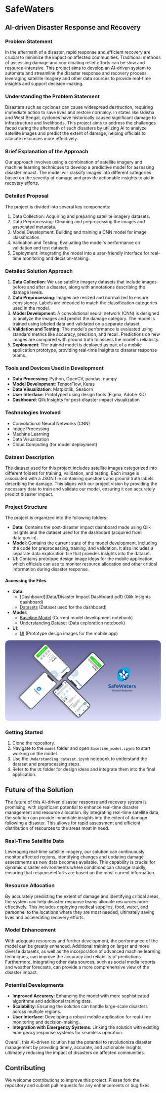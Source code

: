 # SafeWaters


## AI-driven Disaster Response and Recovery


### Problem Statement

In the aftermath of a disaster, rapid response and efficient recovery are crucial to minimize the impact on affected communities. Traditional methods of assessing damage and coordinating relief efforts can be slow and resource-intensive. This project aims to develop an AI-driven system to automate and streamline the disaster response and recovery process, leveraging satellite imagery and other data sources to provide real-time insights and support decision-making.

### Understanding the Problem Statement

Disasters such as cyclones can cause widespread destruction, requiring immediate action to save lives and restore normalcy. In states like Odisha and West Bengal, cyclones have historically caused significant damage to infrastructure and livelihoods. This project aims to address the challenges faced during the aftermath of such disasters by utilizing AI to analyze satellite images and predict the extent of damage, helping officials to allocate resources more effectively.

### Brief Explanation of the Approach

Our approach involves using a combination of satellite imagery and machine learning techniques to develop a predictive model for assessing disaster impact. The model will classify images into different categories based on the severity of damage and provide actionable insights to aid in recovery efforts.

### Detailed Proposal

The project is divided into several key components:
1. Data Collection: Acquiring and preparing satellite imagery datasets.
2. Data Preprocessing: Cleaning and preprocessing the images and associated metadata.
3. Model Development: Building and training a CNN model for image classification.
4. Validation and Testing: Evaluating the model's performance on validation and test datasets.
5. Deployment: Integrating the model into a user-friendly interface for real-time monitoring and decision-making.

### Detailed Solution Approach

1. **Data Collection**: We use satellite imagery datasets that include images before and after a disaster, along with annotations describing the damage levels.
2. **Data Preprocessing**: Images are resized and normalized to ensure consistency. Labels are encoded to match the classification categories used in the model.
3. **Model Development**: A convolutional neural network (CNN) is designed to analyze the images and predict the damage category. The model is trained using labeled data and validated on a separate dataset.
4. **Validation and Testing**: The model's performance is evaluated using standard metrics like accuracy, precision, and recall. Predictions on new images are compared with ground truth to assess the model's reliability.
5. **Deployment**: The trained model is deployed as part of a mobile application prototype, providing real-time insights to disaster response teams.

### Tools and Devices Used in Development

- **Data Processing**: Python, OpenCV, pandas, numpy
- **Model Development**: TensorFlow, Keras
- **Data Visualization**: Matplotlib, Seaborn
- **User Interface**: Prototyped using design tools (Figma, Adobe XD)
- **Dashboard**: Qlik Insights for post-disaster impact visualization

### Technologies Involved

- Convolutional Neural Networks (CNN)
- Image Processing
- Machine Learning
- Data Visualization
- Cloud Computing (for model deployment)

### Dataset Description

The dataset used for this project includes satellite images categorized into different folders for training, validation, and testing. Each image is associated with a JSON file containing questions and ground truth labels describing the damage. This aligns with our project vision by providing the necessary data to train and validate our model, ensuring it can accurately predict disaster impact.

### Project Structure

The project is organized into the following folders:

- **Data**: Contains the post-disaster impact dashboard made using Qlik Insights and the dataset used for the dashboard (acquired from data.gov.in).
- **Model**: Contains the current state of the model development, including the code for preprocessing, training, and validation. It also includes a separate data exploration file that provides insights into the dataset.
- **UI**: Contains prototype design image ideas for the mobile application, which officials can use to monitor resource allocation and other critical information during disaster response.

#### Accessing the Files

- **Data**: 
  - [Dashboard](Data/Disaster Impact Dashboard.pdf) (Qlik Insights dashboard)
  - [Datasets](Data/Visualisation_Datasets) (Dataset used for the dashboard)
- **Model**: 
  - [Baseline Model](Model/Baseline_model.ipynb) (Current model development notebook)
  - [Understanding Dataset](Model/Understanding_dataset.ipynb) (Data exploration notebook)
- **UI**: 
  - [UI](UI) (Prototype design images for the mobile app)

![alt text](UI/example03.png)

### Getting Started

1. Clone the repository.
2. Navigate to the `model` folder and open `Baseline_model.ipynb` to start working on the model.
3. Use the `Understanding_dataset.ipynb` notebook to understand the dataset and preprocessing steps.
4. Refer to the `UI` folder for design ideas and integrate them into the final application.

## Future of the Solution

The future of this AI-driven disaster response and recovery system is promising, with significant potential to enhance real-time disaster management and resource allocation. By integrating real-time satellite data, the solution can provide immediate insights into the extent of damage following a disaster. This allows for rapid assessment and efficient distribution of resources to the areas most in need.

### Real-Time Satellite Data

Leveraging real-time satellite imagery, our solution can continuously monitor affected regions, identifying changes and updating damage assessments as new data becomes available. This capability is crucial for dynamic disaster environments where conditions can change rapidly, ensuring that response efforts are based on the most current information.

### Resource Allocation

By accurately predicting the extent of damage and identifying critical areas, the system can help disaster response teams allocate resources more effectively. This includes deploying medical supplies, food, water, and personnel to the locations where they are most needed, ultimately saving lives and accelerating recovery efforts.

### Model Enhancement

With adequate resources and further development, the performance of the model can be greatly enhanced. Additional training on larger and more diverse datasets, as well as the incorporation of advanced machine learning techniques, can improve the accuracy and reliability of predictions. Furthermore, integrating other data sources, such as social media reports and weather forecasts, can provide a more comprehensive view of the disaster impact.

### Potential Developments

- **Improved Accuracy**: Enhancing the model with more sophisticated algorithms and additional training data.
- **Scalability**: Ensuring the solution can handle large-scale disasters across multiple regions.
- **User Interface**: Developing a robust mobile application for real-time monitoring and decision-making.
- **Integration with Emergency Systems**: Linking the solution with existing emergency response systems for seamless operation.


Overall, this AI-driven solution has the potential to revolutionize disaster management by providing timely, accurate, and actionable insights, ultimately reducing the impact of disasters on affected communities.


## Contributing

We welcome contributions to improve this project. Please fork the repository and submit pull requests for any enhancements or bug fixes.

